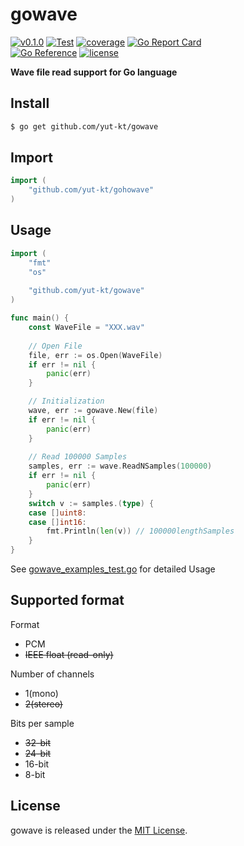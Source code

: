 # gowave

[![v0.1.0](https://img.shields.io/github/v/release/yut-kt/gowave?logoColor=ff69b4&style=social)]()
[![Test](https://github.com/yut-kt/gowave/actions/workflows/default_branch_test.yaml/badge.svg)](https://github.com/yut-kt/gowave/actions/workflows/default_branch_test.yaml)
[![coverage](https://img.shields.io/badge/coverage-72.4%25-green)](https://raw.githubusercontent.com/yut-kt/gowave/main/coverage/v0.1.0)
[![Go Report Card](https://goreportcard.com/badge/github.com/yut-kt/gowave)](https://goreportcard.com/report/github.com/yut-kt/gowave)  
[![Go Reference](https://pkg.go.dev/badge/github.com/yut-kt/gowave.svg)](https://pkg.go.dev/github.com/yut-kt/gowave)
[![license](http://img.shields.io/badge/license-MIT-red.svg?style=flat)](https://raw.githubusercontent.com/yut-kt/gowave/main/LICENSE)


**Wave file read support for Go language**

## Install
```bash
$ go get github.com/yut-kt/gowave
```

## Import
```go
import (
    "github.com/yut-kt/gohowave"
)
```

## Usage
```go
import (
    "fmt"
    "os"
    
    "github.com/yut-kt/gowave"
)

func main() {
    const WaveFile = "XXX.wav"
	
    // Open File
    file, err := os.Open(WaveFile)
    if err != nil {
        panic(err)
    }

    // Initialization
    wave, err := gowave.New(file)
    if err != nil {
        panic(err)
    }
    
    // Read 100000 Samples
    samples, err := wave.ReadNSamples(100000)
    if err != nil {
        panic(err)
    }
    switch v := samples.(type) {
    case []uint8:
    case []int16:
        fmt.Println(len(v)) // 100000lengthSamples
    }
}
```

See [gowave_examples_test.go](https://github.com/yut-kt/gowave/blob/main/gowave_examples_test.go) for detailed Usage

## Supported format
Format

- PCM
- ~~IEEE float (read-only)~~

Number of channels

- 1(mono)
- ~~2(stereo)~~

Bits per sample

- ~~32-bit~~
- ~~24-bit~~
- 16-bit
- 8-bit

## License
gowave is released under the [MIT License](https://raw.githubusercontent.com/yut-kt/gowave/main/LICENSE).

